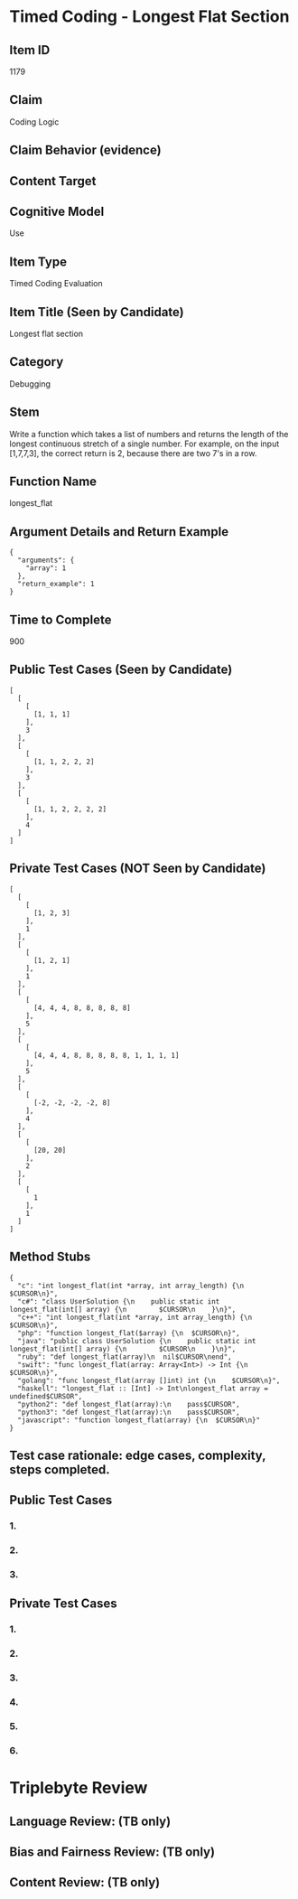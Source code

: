 # Timed Coding - Longest Flat Section

## Item ID
1179

## Claim
Coding Logic

## Claim Behavior (evidence)


## Content Target


## Cognitive Model
Use

## Item Type
Timed Coding Evaluation

## Item Title (Seen by Candidate)
Longest flat section

## Category
Debugging

## Stem
Write a function which takes a list of numbers and returns the length of the longest continuous stretch of a single number. For example, on the input [1,7,7,3], the correct return is 2, because there are two 7's in a row.  

## Function Name
longest_flat

## Argument Details and Return Example
```
{
  "arguments": {
    "array": 1
  },
  "return_example": 1
}
```

## Time to Complete
900

## Public Test Cases (Seen by Candidate)
```
[
  [
    [
      [1, 1, 1]
    ],
    3
  ],
  [
    [
      [1, 1, 2, 2, 2]
    ],
    3
  ],
  [
    [
      [1, 1, 2, 2, 2, 2]
    ],
    4
  ]
]
```

## Private Test Cases (NOT Seen by Candidate)
```
[
  [
    [
      [1, 2, 3]
    ],
    1
  ],
  [
    [
      [1, 2, 1]
    ],
    1
  ],
  [
    [
      [4, 4, 4, 8, 8, 8, 8, 8]
    ],
    5
  ],
  [
    [
      [4, 4, 4, 8, 8, 8, 8, 8, 1, 1, 1, 1]
    ],
    5
  ],
  [
    [
      [-2, -2, -2, -2, 8]
    ],
    4
  ],
  [
    [
      [20, 20]
    ],
    2
  ],
  [
    [
      1
    ],
    1
  ]
]
```

## Method Stubs
```
{
  "c": "int longest_flat(int *array, int array_length) {\n  $CURSOR\n}",
  "c#": "class UserSolution {\n    public static int longest_flat(int[] array) {\n        $CURSOR\n    }\n}",
  "c++": "int longest_flat(int *array, int array_length) {\n  $CURSOR\n}",
  "php": "function longest_flat($array) {\n  $CURSOR\n}",
  "java": "public class UserSolution {\n    public static int longest_flat(int[] array) {\n        $CURSOR\n    }\n}",
  "ruby": "def longest_flat(array)\n  nil$CURSOR\nend",
  "swift": "func longest_flat(array: Array<Int>) -> Int {\n  $CURSOR\n}",
  "golang": "func longest_flat(array []int) int {\n    $CURSOR\n}",
  "haskell": "longest_flat :: [Int] -> Int\nlongest_flat array = undefined$CURSOR",
  "python2": "def longest_flat(array):\n    pass$CURSOR",
  "python3": "def longest_flat(array):\n    pass$CURSOR",
  "javascript": "function longest_flat(array) {\n  $CURSOR\n}"
}
```

## Test case rationale: edge cases, complexity, steps completed.
## Public Test Cases
### 1.


### 2.


### 3.

## Private Test Cases
### 1.


### 2.


### 3.


### 4.


### 5.


### 6.



# Triplebyte Review


## Language Review: (TB only)


## Bias and Fairness Review: (TB only)


## Content Review: (TB only)
